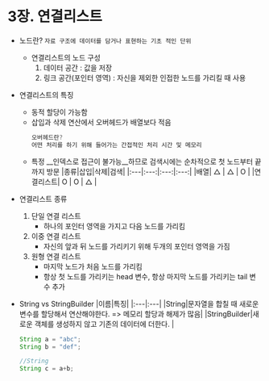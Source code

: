 # 3장. 연결리스트

- 노드란?
  `자료 구조에 데이터를 담거나 표현하는 기초 적인 단위`

  - 연결리스트의 노드 구성
    1. 데이터 공간 : 값을 저장
    2. 링크 공간(포인터 영역) : 자신을 제외한 인접한 노드를 가리킬 때 사용

- 연결리스트의 특징
  - 동적 할당이 가능함
  - 삽입과 삭제 연산에서 오버헤드가 배열보다 적음
    ```java
    오버헤드란?
    어떤 처리를 하기 위해 들어가는 간접적인 처리 시간 및 메모리
    ```
  - 특정 __인덱스로 접근이 불가능__하므로 검색시에는 순차적으로 첫 노드부터 끝까지 방문
    |종류|삽입|삭제|검색|
    |:---|:---:|:---:|:---:|
    |배열| △ | △ | O |
    |연결리스트| O | O | △ |

- 연결리스트 종류
    1. 단일 연결 리스트 
        - 하나의 포인터 영역을 가지고 다음 노드를 가리킴
    2. 이중 연결 리스트 
        - 자신의 앞과 뒤 노드를 가리키기 위해 두개의 포인터 영역을 가짐 
    3. 원형 연결 리스트 
        - 마지막 노드가 처음 노드를 가리킴
        - 항상 첫 노드를 가리키는 head 변수, 항상 마지막 노드를 가리키는 tail 변수 추가

- String vs StringBuilder
    |이름|특징|
    |:---|:---|
    |String|문자열을 합칠 때 새로운 변수를 할당해서 연산해야한다. => 메모리 할당과 해제가 많음|
    |StringBuilder|새로운 객체를 생성하지 않고 기존의 데이터에 더한다. |
    ```java
    String a = "abc";
    String b = "def";

    //String
    String c = a+b;

    ```
